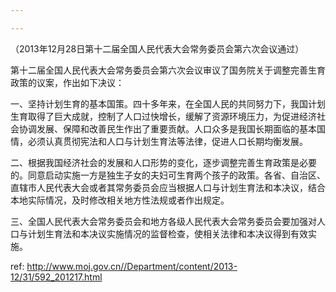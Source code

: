 ```yaml
---

---
```


（2013年12月28日第十二届全国人民代表大会常务委员会第六次会议通过）

第十二届全国人民代表大会常务委员会第六次会议审议了国务院关于调整完善生育政策的议案，作出如下决议：

一、坚持计划生育的基本国策。四十多年来，在全国人民的共同努力下，我国计划生育取得了巨大成就，控制了人口过快增长，缓解了资源环境压力，为促进经济社会协调发展、保障和改善民生作出了重要贡献。人口众多是我国长期面临的基本国情，必须认真贯彻宪法和人口与计划生育法等法律，促进人口长期均衡发展。

二、根据我国经济社会的发展和人口形势的变化，逐步调整完善生育政策是必要的。同意启动实施一方是独生子女的夫妇可生育两个孩子的政策。各省、自治区、直辖市人民代表大会或者其常务委员会应当根据人口与计划生育法和本决议，结合本地实际情况，及时修改相关地方性法规或者作出规定。

三、全国人民代表大会常务委员会和地方各级人民代表大会常务委员会要加强对人口与计划生育法和本决议实施情况的监督检查，使相关法律和本决议得到有效实施。



 ref: <http://www.moj.gov.cn//Department/content/2013-12/31/592_201217.html>